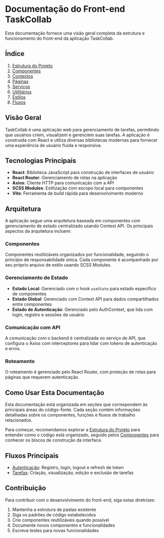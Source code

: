 # Documentação do Front-end TaskCollab

Esta documentação fornece uma visão geral completa da estrutura e funcionamento do front-end da aplicação TaskCollab.

## Índice

1. [Estrutura do Projeto](./estrutura/estrutura.md)
2. [Componentes](./components/components.md)
3. [Contextos](./contexts/context.md)
4. [Páginas](./pages/pages.md)
5. [Serviços](./services/services.md)
6. [Utilitários](./utils/utils.md)
7. [Estilos](./styles/styles.md)
8. [Fluxos](./fluxos/autenticacao.md)

## Visão Geral

TaskCollab é uma aplicação web para gerenciamento de tarefas, permitindo que usuários criem, visualizem e gerenciem suas tarefas. A aplicação é construída com React e utiliza diversas bibliotecas modernas para fornecer uma experiência de usuário fluida e responsiva.

## Tecnologias Principais

- **React**: Biblioteca JavaScript para construção de interfaces de usuário
- **React Router**: Gerenciamento de rotas na aplicação
- **Axios**: Cliente HTTP para comunicação com a API
- **SCSS Modules**: Estilização com escopo local para componentes
- **Vite**: Ferramenta de build rápida para desenvolvimento moderno

## Arquitetura

A aplicação segue uma arquitetura baseada em componentes com gerenciamento de estado centralizado usando Context API. Os principais aspectos da arquitetura incluem:

### Componentes

Componentes reutilizáveis organizados por funcionalidade, seguindo o princípio de responsabilidade única. Cada componente é acompanhado por seu próprio arquivo de estilo usando SCSS Modules.

### Gerenciamento de Estado

- **Estado Local**: Gerenciado com o hook `useState` para estado específico de componentes
- **Estado Global**: Gerenciado com Context API para dados compartilhados entre componentes
- **Estado de Autenticação**: Gerenciado pelo AuthContext, que lida com login, registro e sessões de usuário

### Comunicação com API

A comunicação com o backend é centralizada no serviço de API, que configura o Axios com interceptores para lidar com tokens de autenticação e erros.

### Roteamento

O roteamento é gerenciado pelo React Router, com proteção de rotas para páginas que requerem autenticação.

## Como Usar Esta Documentação

Esta documentação está organizada em seções que correspondem às principais áreas do código-fonte. Cada seção contém informações detalhadas sobre os componentes, funções e fluxos de trabalho relacionados.

Para começar, recomendamos explorar a [Estrutura do Projeto](./estrutura/estrutura.md) para entender como o código está organizado, seguido pelos [Componentes](./components/components.md) para conhecer os blocos de construção da interface.

## Fluxos Principais

- [Autenticação](./fluxos/autenticacao.md): Registro, login, logout e refresh de token
- [Tarefas](./fluxos/tarefas.md): Criação, visualização, edição e exclusão de tarefas

## Contribuição

Para contribuir com o desenvolvimento do front-end, siga estas diretrizes:

1. Mantenha a estrutura de pastas existente
2. Siga os padrões de código estabelecidos
3. Crie componentes reutilizáveis quando possível
4. Documente novos componentes e funcionalidades
5. Escreva testes para novas funcionalidades